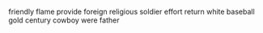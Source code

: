 friendly flame provide foreign religious soldier effort return white baseball gold century cowboy were father